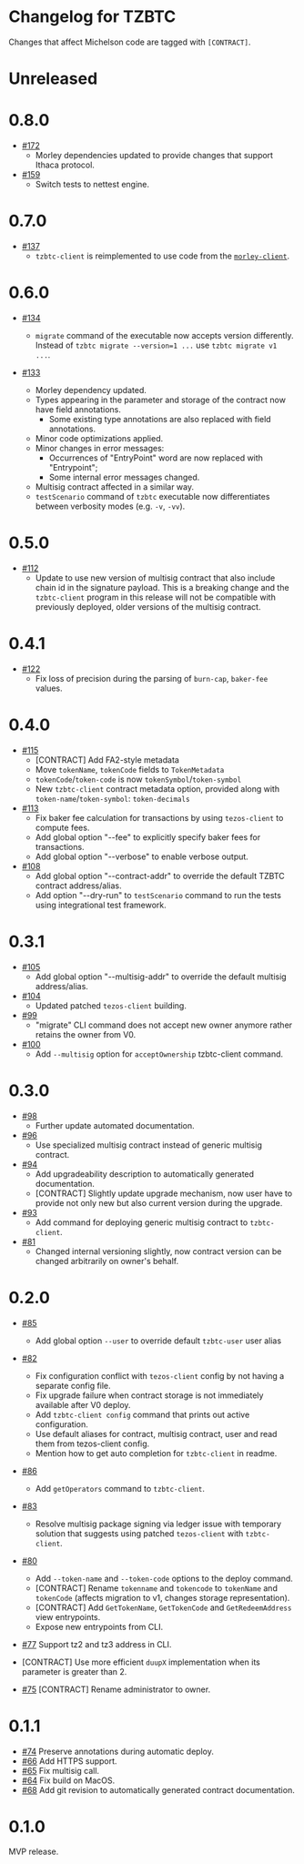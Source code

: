 <!--
 - SPDX-FileCopyrightText: 2019-2020 Bitcoin Suisse
 -
 - SPDX-License-Identifier: LicenseRef-MIT-BitcoinSuisse
 -->

# Changelog for TZBTC

Changes that affect Michelson code are tagged with `[CONTRACT]`.

Unreleased
==========

0.8.0
==========
* [#172](https://github.com/tz-wrapped/tezos-btc/pull/172)
  + Morley dependencies updated to provide changes that support Ithaca protocol.
* [#159](https://github.com/tz-wrapped/tezos-btc/pull/159)
  + Switch tests to nettest engine.

0.7.0
==========
* [#137](https://github.com/tz-wrapped/tezos-btc/pull/141)
  + `tzbtc-client` is reimplemented to use code from the [`morley-client`](https://gitlab.com/morley-framework/morley/-/tree/master/code/morley-client).


0.6.0
==========
* [#134](https://github.com/tz-wrapped/tezos-btc/pull/134)
  + `migrate` command of the executable now accepts version differently.
    Instead of
    `tzbtc migrate --version=1 ...`
    use
    `tzbtc migrate v1 ...`.

* [#133](https://github.com/tz-wrapped/tezos-btc/pull/133)
  + Morley dependency updated.
  + Types appearing in the parameter and storage of the contract now have field annotations.
    + Some existing type annotations are also replaced with field annotations.
  + Minor code optimizations applied.
  + Minor changes in error messages:
    + Occurrences of "EntryPoint" word are now replaced with "Entrypoint";
    + Some internal error messages changed.
  + Multisig contract affected in a similar way.
  + `testScenario` command of `tzbtc` executable now differentiates between verbosity modes (e.g. `-v`, `-vv`).

0.5.0
=====
* [#112](https://github.com/tz-wrapped/tezos-btc/pull/112)
  - Update to use new version of multisig contract that also include chain id
  in the signature payload. This is a breaking change and the `tzbtc-client`
  program in this release will not be compatible with previously deployed, older
  versions of the multisig contract.

0.4.1
=====
* [#122](https://github.com/tz-wrapped/tezos-btc/pull/122)
  - Fix loss of precision during the parsing of `burn-cap`, `baker-fee` values.

0.4.0
=====
* [#115](https://github.com/tz-wrapped/tezos-btc/pull/115)
  - [CONTRACT] Add FA2-style metadata
  - Move `tokenName`, `tokenCode` fields to `TokenMetadata`
  - `tokenCode`/`token-code` is now `tokenSymbol`/`token-symbol`
  - New `tzbtc-client` contract metadata option, provided along with `token-name`/`token-symbol`: `token-decimals`
* [#113](https://github.com/tz-wrapped/tezos-btc/pull/113)
  - Fix baker fee calculation for transactions by using `tezos-client` to compute fees.
  - Add global option "--fee" to explicitly specify baker fees for transactions.
  - Add global option "--verbose" to enable verbose output.
* [#108](https://github.com/tz-wrapped/tezos-btc/pull/108)
  - Add global option "--contract-addr" to override the default TZBTC contract address/alias.
  - Add option "--dry-run" to `testScenario` command to run the tests using integrational test
  framework.

0.3.1
=====
* [#105](https://github.com/tz-wrapped/tezos-btc/pull/105)
  - Add global option "--multisig-addr" to override the default multisig address/alias.
* [#104](https://github.com/tz-wrapped/tezos-btc/pull/104)
  - Updated patched `tezos-client` building.
* [#99](https://github.com/tz-wrapped/tezos-btc/pull/99)
  - "migrate" CLI command does not accept new owner anymore rather retains
    the owner from V0.
* [#100](https://github.com/tz-wrapped/tezos-btc/pull/100)
  - Add `--multisig` option for `acceptOwnership` tzbtc-client command.

0.3.0
=====
* [#98](https://github.com/tz-wrapped/tezos-btc/pull/98)
  - Further update automated documentation.
* [#96](https://github.com/tz-wrapped/tezos-btc/pull/96)
  - Use specialized multisig contract instead of generic multisig contract.
* [#94](https://github.com/tz-wrapped/tezos-btc/pull/94)
  - Add upgradeability description to automatically generated documentation.
  - [CONTRACT] Slightly update upgrade mechanism, now user have to provide not only
  new but also current version during the upgrade.
* [#93](https://github.com/tz-wrapped/tezos-btc/pull/93)
  - Add command for deploying generic multisig contract to `tzbtc-client`.
* [#81](https://github.com/tz-wrapped/tezos-btc/pull/81)
  - Changed internal versioning slightly, now contract version can be changed arbitrarily on owner's behalf.

0.2.0
=====
* [#85](https://github.com/tz-wrapped/tezos-btc/pull/87)
  - Add global option `--user` to override default `tzbtc-user` user alias

* [#82](https://github.com/tz-wrapped/tezos-btc/pull/82)
  - Fix configuration conflict with `tezos-client` config by not having a separate config file.
  - Fix upgrade failure when contract storage is not immediately available after V0 deploy.
  - Add `tzbtc-client config` command that prints out active configuration.
  - Use default aliases for contract, multisig contract, user and read them from tezos-client config.
  - Mention how to get auto completion for `tzbtc-client` in readme.

* [#86](https://github.com/tz-wrapped/tezos-btc/pull/86)
  - Add `getOperators` command to `tzbtc-client`.

* [#83](https://github.com/tz-wrapped/tezos-btc/pull/83)
  - Resolve multisig package signing via ledger issue with temporary solution that
  suggests using patched `tezos-client` with `tzbtc-client`.

* [#80](https://github.com/tz-wrapped/tezos-btc/pull/80)
  - Add `--token-name` and `--token-code` options to the deploy command.
  - [CONTRACT] Rename `tokenname` and `tokencode` to `tokenName` and `tokenCode` (affects migration to v1, changes storage representation).
  - [CONTRACT] Add `GetTokenName`, `GetTokenCode` and `GetRedeemAddress` view entrypoints.
  - Expose new entrypoints from CLI.

* [#77](https://github.com/tz-wrapped/tezos-btc/pull/77)
  Support tz2 and tz3 address in CLI.

* [CONTRACT] Use more efficient `duupX` implementation when its parameter is greater than 2.

* [#75](https://github.com/tz-wrapped/tezos-btc/pull/75)
  [CONTRACT] Rename administrator to owner.

0.1.1
=====

* [#74](https://github.com/tz-wrapped/tezos-btc/pull/74)
  Preserve annotations during automatic deploy.
* [#66](https://github.com/tz-wrapped/tezos-btc/pull/66)
  Add HTTPS support.
* [#65](https://github.com/tz-wrapped/tezos-btc/pull/65)
  Fix multisig call.
* [#64](https://github.com/tz-wrapped/tezos-btc/pull/64)
  Fix build on MacOS.
* [#68](https://github.com/tz-wrapped/tezos-btc/pull/68)
  Add git revision to automatically generated contract documentation.

0.1.0
=====

MVP release.
